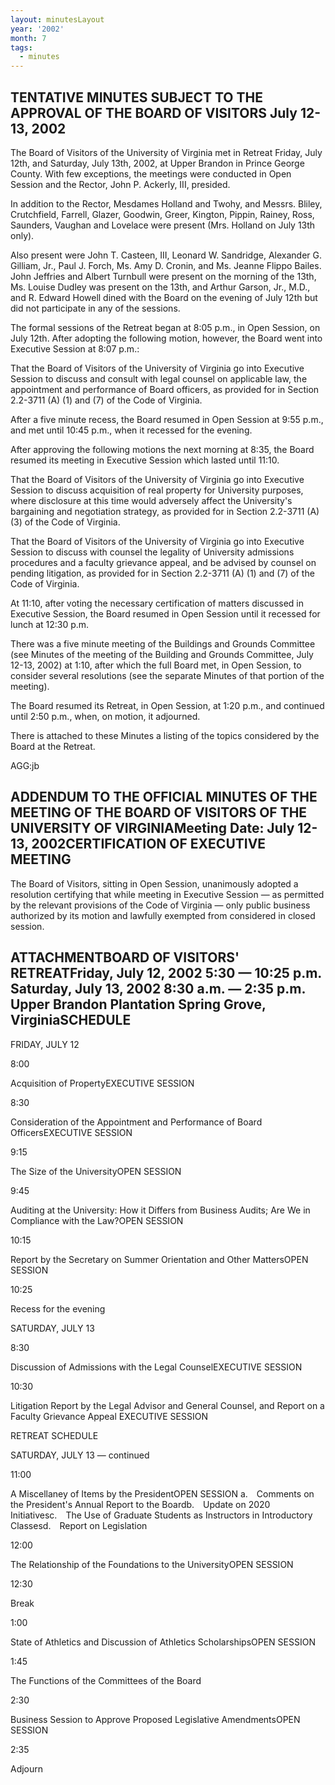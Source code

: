 ```yaml
---
layout: minutesLayout
year: '2002'
month: 7
tags:
  - minutes
---
```

TENTATIVE MINUTES SUBJECT TO THE APPROVAL OF THE BOARD OF VISITORS July 12-13, 2002
-----------------------------------------------------------------------------------

The Board of Visitors of the University of Virginia met in Retreat Friday, July 12th, and Saturday, July 13th, 2002, at Upper Brandon in Prince George County. With few exceptions, the meetings were conducted in Open Session and the Rector, John P. Ackerly, III, presided.

In addition to the Rector, Mesdames Holland and Twohy, and Messrs. Bliley, Crutchfield, Farrell, Glazer, Goodwin, Greer, Kington, Pippin, Rainey, Ross, Saunders, Vaughan and Lovelace were present (Mrs. Holland on July 13th only).

Also present were John T. Casteen, III, Leonard W. Sandridge, Alexander G. Gilliam, Jr., Paul J. Forch, Ms. Amy D. Cronin, and Ms. Jeanne Flippo Bailes. John Jeffries and Albert Turnbull were present on the morning of the 13th, Ms. Louise Dudley was present on the 13th, and Arthur Garson, Jr., M.D., and R. Edward Howell dined with the Board on the evening of July 12th but did not participate in any of the sessions.

The formal sessions of the Retreat began at 8:05 p.m., in Open Session, on July 12th. After adopting the following motion, however, the Board went into Executive Session at 8:07 p.m.:

That the Board of Visitors of the University of Virginia go into Executive Session to discuss and consult with legal counsel on applicable law, the appointment and performance of Board officers, as provided for in Section 2.2-3711 (A) (1) and (7) of the Code of Virginia.

After a five minute recess, the Board resumed in Open Session at 9:55 p.m., and met until 10:45 p.m., when it recessed for the evening.

After approving the following motions the next morning at 8:35, the Board resumed its meeting in Executive Session which lasted until 11:10.

That the Board of Visitors of the University of Virginia go into Executive Session to discuss acquisition of real property for University purposes, where disclosure at this time would adversely affect the University's bargaining and negotiation strategy, as provided for in Section 2.2-3711 (A)(3) of the Code of Virginia.

That the Board of Visitors of the University of Virginia go into Executive Session to discuss with counsel the legality of University admissions procedures and a faculty grievance appeal, and be advised by counsel on pending litigation, as provided for in Section 2.2-3711 (A) (1) and (7) of the Code of Virginia.

At 11:10, after voting the necessary certification of matters discussed in Executive Session, the Board resumed in Open Session until it recessed for lunch at 12:30 p.m.

There was a five minute meeting of the Buildings and Grounds Committee (see Minutes of the meeting of the Building and Grounds Committee, July 12-13, 2002) at 1:10, after which the full Board met, in Open Session, to consider several resolutions (see the separate Minutes of that portion of the meeting).

The Board resumed its Retreat, in Open Session, at 1:20 p.m., and continued until 2:50 p.m., when, on motion, it adjourned.

There is attached to these Minutes a listing of the topics considered by the Board at the Retreat.

AGG:jb

ADDENDUM TO THE OFFICIAL MINUTES OF THE MEETING OF THE BOARD OF VISITORS OF THE UNIVERSITY OF VIRGINIAMeeting Date: July 12-13, 2002CERTIFICATION OF EXECUTIVE MEETING
----------------------------------------------------------------------------------------------------------------------------------------------------------------------

The Board of Visitors, sitting in Open Session, unanimously adopted a resolution certifying that while meeting in Executive Session — as permitted by the relevant provisions of the Code of Virginia — only public business authorized by its motion and lawfully exempted from considered in closed session.

ATTACHMENTBOARD OF VISITORS' RETREATFriday, July 12, 2002 5:30 — 10:25 p.m. Saturday, July 13, 2002 8:30 a.m. — 2:35 p.m. Upper Brandon Plantation Spring Grove, VirginiaSCHEDULE
---------------------------------------------------------------------------------------------------------------------------------------------------------------------------------

FRIDAY, JULY 12

8:00

Acquisition of PropertyEXECUTIVE SESSION

8:30

Consideration of the Appointment and Performance of Board OfficersEXECUTIVE SESSION

9:15

The Size of the UniversityOPEN SESSION

9:45

Auditing at the University: How it Differs from Business Audits; Are We in Compliance with the Law?OPEN SESSION

10:15

Report by the Secretary on Summer Orientation and Other MattersOPEN SESSION

10:25

Recess for the evening

SATURDAY, JULY 13

8:30

Discussion of Admissions with the Legal CounselEXECUTIVE SESSION

10:30

Litigation Report by the Legal Advisor and General Counsel, and Report on a Faculty Grievance Appeal EXECUTIVE SESSION

RETREAT SCHEDULE

SATURDAY, JULY 13 — continued

11:00

A Miscellaney of Items by the PresidentOPEN SESSION a. Comments on the President's Annual Report to the Boardb. Update on 2020 Initiativesc. The Use of Graduate Students as Instructors in Introductory Classesd. Report on Legislation

12:00

The Relationship of the Foundations to the UniversityOPEN SESSION

12:30

Break

1:00

State of Athletics and Discussion of Athletics ScholarshipsOPEN SESSION

1:45

The Functions of the Committees of the Board

2:30

Business Session to Approve Proposed Legislative AmendmentsOPEN SESSION

2:35

Adjourn
